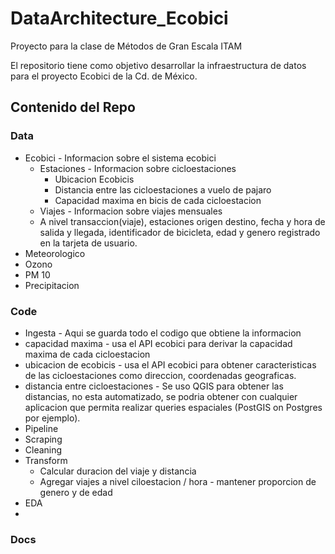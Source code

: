 # DataArchitecture_Ecobici

Proyecto para la clase de Métodos de Gran Escala ITAM

El repositorio tiene como objetivo desarrollar la infraestructura de datos para el proyecto Ecobici de la Cd. de México.

## Contenido del Repo

### Data

* Ecobici - Informacion sobre el sistema ecobici
  * Estaciones - Informacion sobre cicloestaciones
    * Ubicacion Ecobicis
    * Distancia entre las cicloestaciones a vuelo de pajaro
    * Capacidad maxima en bicis de cada cicloestacion
  * Viajes - Informacion sobre viajes mensuales 
   * A nivel transaccion(viaje), estaciones origen destino, fecha y hora de salida y llegada, identificador de bicicleta, edad y genero registrado en la tarjeta de usuario. 
 * Meteorologico
  * Ozono
  * PM 10
  * Precipitacion

### Code

  * Ingesta - Aqui se guarda todo el codigo que obtiene la informacion
   * capacidad maxima - usa el API ecobici para derivar la capacidad maxima de cada cicloestacion
   * ubicacion de ecobicis - usa el API ecobici para obtener caracteristicas de las cicloestaciones como direccion, coordenadas geograficas. 
   * distancia entre cicloestaciones - Se uso QGIS para obtener las distancias, no esta automatizado, se podria obtener con cualquier aplicacion que permita realizar queries espaciales (PostGIS on Postgres por ejemplo).
  * Pipeline
   * Scraping
   * Cleaning
   * Transform
     * Calcular duracion del viaje y distancia 
     * Agregar viajes a nivel ciloestacion / hora - mantener proporcion de genero y de edad  
   * EDA
   * 

### Docs

